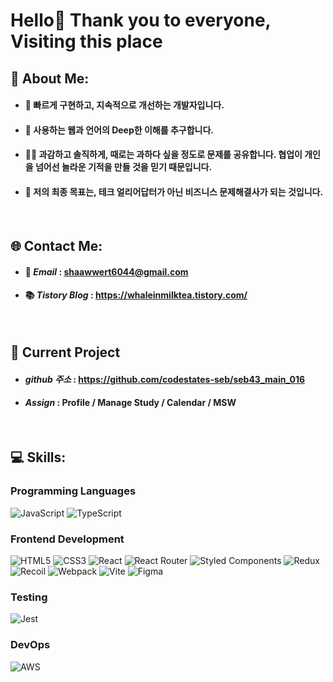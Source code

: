 # Hello👋 Thank you to everyone, Visiting this place

## 💫 About Me:
- #### 🌱 빠르게 구현하고, 지속적으로 개선하는 개발자입니다.
- #### 🫥 사용하는 웹과 언어의 Deep한 이해를 추구합니다.
- #### 🧑‍💻 과감하고 솔직하게, 때로는 과하다 싶을 정도로 문제를 공유합니다. 협업이 개인을 넘어선 놀라운 기적을 만들 것을 믿기 때문입니다.
- #### 🌟 저의 최종 목표는, 테크 얼리어답터가 아닌 비즈니스 문제해결사가 되는 것입니다.

<br>


## 🌐 Contact Me:

- #### 📮 **_Email_** : shaawwert6044@gmail.com
- #### 📚 **_Tistory Blog_** : https://whaleinmilktea.tistory.com/

<br>

## 🛫 Current Project

- #### ***github 주소*** : https://github.com/codestates-seb/seb43_main_016
- #### ***Assign*** : Profile / Manage Study / Calendar / MSW

<br>

## 💻 Skills:

### Programming Languages

![JavaScript](https://img.shields.io/badge/javascript-%23323330.svg?style=for-the-badge&logo=javascript&logoColor=%23F7DF1E) ![TypeScript](https://img.shields.io/badge/typescript-%23007ACC.svg?style=for-the-badge&logo=typescript&logoColor=white)

### Frontend Development

![HTML5](https://img.shields.io/badge/html5-%23E34F26.svg?style=for-the-badge&logo=html5&logoColor=white) ![CSS3](https://img.shields.io/badge/css3-%231572B6.svg?style=for-the-badge&logo=css3&logoColor=white) ![React](https://img.shields.io/badge/react-%2320232a.svg?style=for-the-badge&logo=react&logoColor=%2361DAFB) ![React Router](https://img.shields.io/badge/React_Router-CA4245?style=for-the-badge&logo=react-router&logoColor=white) ![Styled Components](https://img.shields.io/badge/styled--components-DB7093?style=for-the-badge&logo=styled-components&logoColor=white) ![Redux](https://img.shields.io/badge/redux-%23593d88.svg?style=for-the-badge&logo=redux&logoColor=white) ![Recoil](https://img.shields.io/badge/Recoil-3577E5.svg?style=for-the-badge&logoredux&logoColor=white) ![Webpack](https://img.shields.io/badge/webpack-%238DD6F9.svg?style=for-the-badge&logo=webpack&logoColor=black) ![Vite](https://img.shields.io/badge/vite-BC33FE.svg?style=for-the-badge&logo=vite&logoColor=white) ![Figma](https://img.shields.io/badge/figma-%23F24E1E.svg?style=for-the-badge&logo=figma&logoColor=white)


### Testing

![Jest](https://img.shields.io/badge/jest-%BF3B18.svg?style=for-the-badge&logo=jest&logoColor=white)

### DevOps

![AWS](https://img.shields.io/badge/AWS-%23FF9900.svg?style=for-the-badge&logo=amazon-aws&logoColor=white)

